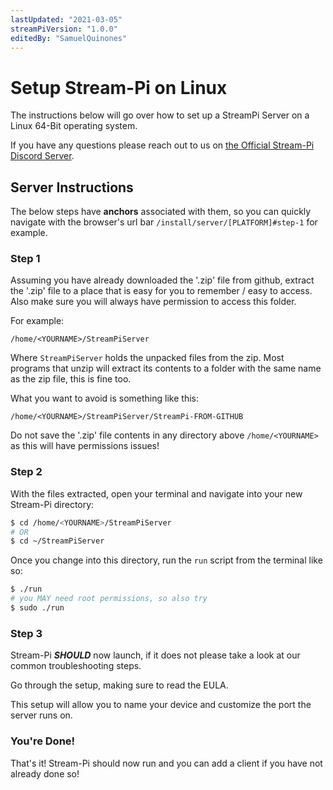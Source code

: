 ```yaml
---
lastUpdated: "2021-03-05"
streamPiVersion: "1.0.0"
editedBy: "SamuelQuinones"
---
```


# Setup Stream-Pi on Linux

The instructions below will go over how to set up a StreamPi Server on a Linux 64-Bit operating system.

If you have any questions please reach out to us on [the Official Stream-Pi Discord Server](https://discord.gg/BExqGmk).

## Server Instructions

The below steps have **anchors** associated with them, so you can quickly navigate with the browser's url bar `/install/server/[PLATFORM]#step-1` for example.

### Step 1

Assuming you have already downloaded the '.zip' file from github, extract the '.zip' file to a place that is easy for you to remember / easy to access. Also make sure you will always have permission to access this folder.

For example:

```
/home/<YOURNAME>/StreamPiServer
```

Where `StreamPiServer` holds the unpacked files from the zip. Most programs that unzip will extract its contents to a folder with the same name as the zip file, this is fine too.

What you want to avoid is something like this:

```
/home/<YOURNAME>/StreamPiServer/StreamPi-FROM-GITHUB
```

Do not save the '.zip' file contents in any directory above `/home/<YOURNAME>` as this will have permissions issues!

### Step 2

With the files extracted, open your terminal and navigate into your new Stream-Pi directory:

```bash
$ cd /home/<YOURNAME>/StreamPiServer
# OR
$ cd ~/StreamPiServer
```

Once you change into this directory, run the `run` script from the terminal like so:

```bash
$ ./run
# you MAY need root permissions, so also try
$ sudo ./run
```

### Step 3

Stream-Pi **_SHOULD_** now launch, if it does not please take a look at our common troubleshooting steps.

Go through the setup, making sure to read the EULA.

This setup will allow you to name your device and customize the port the server runs on.

### You're Done!

That's it! Stream-Pi should now run and you can add a client if you have not already done so!
